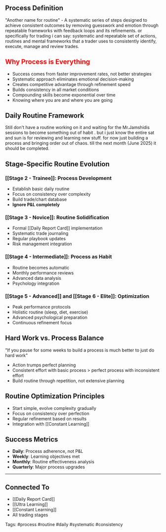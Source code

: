 ## Process Definition
"Another name for routine" - A systematic series of steps designed to achieve consistent outcomes by removing guesswork and emotion through repeatable frameworks with feedback loops and its refinements.
or specifically for trading i can say:
systematic and repeatable set of actions, routines and mental frameworks that a trader uses to consistently identify, execute, manage and review trades.

## <span style = "color : red">Why Process is Everything </span>
- Success comes from faster improvement rates, not better strategies
- Systematic approach eliminates emotional decision-making
- Creates competitive advantage through refinement speed
- Builds consistency in all market conditions
- Compounding skills become exponential over time
- Knowing where you are and where you are going

## Daily Routine Framework
Still don't have a routine working on it and waiting for the Mr.Jamshidis sessions to become something out of habit . but i just know the entire sat and sun is for reviewing and learning new stuff.
for now just building a process and bringing order out of chaos. till the next month (June 2025) it should be completed.

## Stage-Specific Routine Evolution
### [[Stage 2 - Trainee]]: Process Development
- Establish basic daily routine
- Focus on consistency over complexity
- Build trade/chart database
- **Ignore P&L completely**

### [[Stage 3 - Novice]]: Routine Solidification  
- Formal [[Daily Report Card]] implementation
- Systematic trade journaling
- Regular playbook updates
- Risk management integration

### [[Stage 4 - Intermediate]]: Process as Habit
- Routine becomes automatic
- Monthly performance reviews
- Advanced data analysis
- Psychology integration

### [[Stage 5 - Advanced]] and [[Stage 6 - Elite]]: Optimization
- Peak performance protocols
- Holistic routine (sleep, diet, exercise)
- Advanced psychological preparation
- Continuous refinement focus

## Hard Work vs. Process Balance
"If you pause for some weeks to build a process is much better to just do hard work"
- Action trumps perfect planning
- Consistent effort with basic process > perfect process with inconsistent effort
- Build routine through repetition, not extensive planning

## Routine Optimization Principles
- Start simple, evolve complexity gradually
- Focus on consistency over perfection
- Regular refinement based on results
- Integration with [[Constant Learning]]

## Success Metrics
- **Daily**: Process adherence, not P&L
- **Weekly**: Learning objectives met
- **Monthly**: Routine effectiveness analysis
- **Quarterly**: Major process upgrades



---
## Connected To
- [[Daily Report Card]]
- [[Ultra Learning]]
- [[Constant Learning]]
- All trading stages

Tags: #process #routine #daily #systematic #consistency